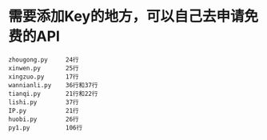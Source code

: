 
需要添加Key的地方，可以自己去申请免费的API
=
	zhougong.py     24行
	xinwen.py       25行
	xingzuo.py      17行
	wannianli.py    36行和37行
	tianqi.py       21行和22行
	lishi.py        37行
	IP.py           21行
	huobi.py        26行
	py1.py          106行